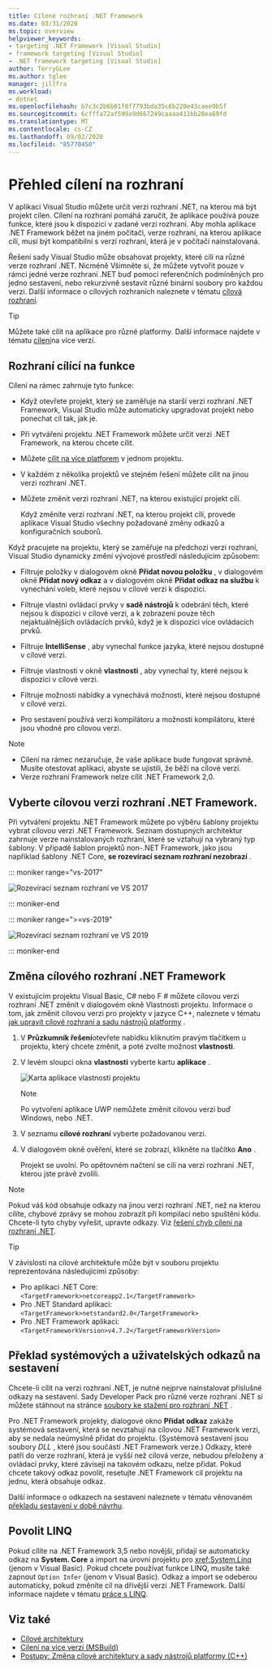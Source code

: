 ```yaml
---
title: Cílené rozhraní .NET Framework
ms.date: 03/31/2020
ms.topic: overview
helpviewer_keywords:
- targeting .NET Framework [Visual Studio]
- framework targeting [Visual Studio]
- .NET framework targeting [Visual Studio]
author: TerryGLee
ms.author: tglee
manager: jillfra
ms.workload:
- dotnet
ms.openlocfilehash: b7c3c2b6b81f8f7793bda35c6b220e43caee9b5f
ms.sourcegitcommit: 6cfffa72af599a9d667249caaaa411bb28ea69fd
ms.translationtype: MT
ms.contentlocale: cs-CZ
ms.lasthandoff: 09/02/2020
ms.locfileid: "85770450"
---
```

# <a name="framework-targeting-overview"></a>Přehled cílení na rozhraní

V aplikaci Visual Studio můžete určit verzi rozhraní .NET, na kterou má být projekt cílen. Cílení na rozhraní pomáhá zaručit, že aplikace používá pouze funkce, které jsou k dispozici v zadané verzi rozhraní. Aby mohla aplikace .NET Framework běžet na jiném počítači, verze rozhraní, na kterou aplikace cílí, musí být kompatibilní s verzí rozhraní, která je v počítači nainstalovaná.

Řešení sady Visual Studio může obsahovat projekty, které cílí na různé verze rozhraní .NET.  Nicméně Všimněte si, že můžete vytvořit pouze v rámci jedné verze rozhraní .NET buď pomocí referenčních podmíněných pro jedno sestavení, nebo rekurzivně sestavit různé binární soubory pro každou verzi.  Další informace o cílových rozhraních naleznete v tématu [cílová rozhraní](/dotnet/standard/frameworks).

> [!TIP]
> Můžete také cílit na aplikace pro různé platformy. Další informace najdete v tématu [cílení](../msbuild/msbuild-multitargeting-overview.md)na více verzí.

## <a name="framework-targeting-features"></a>Rozhraní cílící na funkce

Cílení na rámec zahrnuje tyto funkce:

- Když otevřete projekt, který se zaměřuje na starší verzi rozhraní .NET Framework, Visual Studio může automaticky upgradovat projekt nebo ponechat cíl tak, jak je.

- Při vytváření projektu .NET Framework můžete určit verzi .NET Framework, na kterou chcete cílit.

- Můžete [cílit na více platforem](/dotnet/standard/frameworks#how-to-specify-target-frameworks) v jednom projektu.

- V každém z několika projektů ve stejném řešení můžete cílit na jinou verzi rozhraní .NET.

- Můžete změnit verzi rozhraní .NET, na kterou existující projekt cílí.

   Když změníte verzi rozhraní .NET, na kterou projekt cílí, provede aplikace Visual Studio všechny požadované změny odkazů a konfiguračních souborů.

Když pracujete na projektu, který se zaměřuje na předchozí verzi rozhraní, Visual Studio dynamicky změní vývojové prostředí následujícím způsobem:

- Filtruje položky v dialogovém okně **Přidat novou položku** , v dialogovém okně **Přidat nový odkaz** a v dialogovém okně **Přidat odkaz na službu** k vynechání voleb, které nejsou v cílové verzi k dispozici.

- Filtruje vlastní ovládací prvky v **sadě nástrojů** k odebrání těch, které nejsou k dispozici v cílové verzi, a k zobrazení pouze těch nejaktuálnějších ovládacích prvků, když je k dispozici více ovládacích prvků.

- Filtruje **IntelliSense** , aby vynechal funkce jazyka, které nejsou dostupné v cílové verzi.

- Filtruje vlastnosti v okně **vlastnosti** , aby vynechal ty, které nejsou k dispozici v cílové verzi.

- Filtruje možnosti nabídky a vynechává možnosti, které nejsou dostupné v cílové verzi.

- Pro sestavení používá verzi kompilátoru a možnosti kompilátoru, které jsou vhodné pro cílovou verzi.

> [!NOTE]
> - Cílení na rámec nezaručuje, že vaše aplikace bude fungovat správně. Musíte otestovat aplikaci, abyste se ujistili, že běží na cílové verzi.
> - Verze rozhraní Framework nelze cílit .NET Framework 2,0.

## <a name="select-a-target-framework-version"></a>Vyberte cílovou verzi rozhraní .NET Framework.

Při vytváření projektu .NET Framework můžete po výběru šablony projektu vybrat cílovou verzi .NET Framework. Seznam dostupných architektur zahrnuje verze nainstalovaných rozhraní, které se vztahují na vybraný typ šablony. V případě šablon projektů non-.NET Framework, jako jsou například šablony .NET Core, **se rozevírací seznam rozhraní nezobrazí** .

::: moniker range="vs-2017"

![Rozevírací seznam rozhraní ve VS 2017](media/vside-newproject-framework.png)

::: moniker-end

::: moniker range=">=vs-2019"

![Rozevírací seznam rozhraní ve VS 2019](media/vs-2019/configure-new-project-framework.png)

::: moniker-end

## <a name="change-the-target-framework"></a>Změna cílového rozhraní .NET Framework

V existujícím projektu Visual Basic, C# nebo F # můžete cílovou verzi rozhraní .NET změnit v dialogovém okně Vlastnosti projektu. Informace o tom, jak změnit cílovou verzi pro projekty v jazyce C++, naleznete v tématu [jak upravit cílové rozhraní a sadu nástrojů platformy](/cpp/build/how-to-modify-the-target-framework-and-platform-toolset) .

1. V **Průzkumník řešení**otevřete nabídku kliknutím pravým tlačítkem u projektu, který chcete změnit, a poté zvolte možnost **vlastnosti**.

1. V levém sloupci okna **vlastnosti** vyberte kartu **aplikace** .

   ![Karta aplikace vlastností projektu](../ide/media/vs_slnexplorer_properties_applicationtab.png)

   > [!NOTE]
   > Po vytvoření aplikace UWP nemůžete změnit cílovou verzi buď Windows, nebo .NET.

1. V seznamu **cílové rozhraní** vyberte požadovanou verzi.

1. V dialogovém okně ověření, které se zobrazí, klikněte na tlačítko **Ano** .

   Projekt se uvolní. Po opětovném načtení se cílí na verzi rozhraní .NET, kterou jste právě zvolili.

> [!NOTE]
> Pokud váš kód obsahuje odkazy na jinou verzi rozhraní .NET, než na kterou cílíte, chybové zprávy se mohou zobrazit při kompilaci nebo spuštění kódu. Chcete-li tyto chyby vyřešit, upravte odkazy. Viz [řešení chyb cílení na rozhraní .NET](../msbuild/troubleshooting-dotnet-framework-targeting-errors.md).

> [!TIP]
> V závislosti na cílové architektuře může být v souboru projektu reprezentována následujícími způsoby:
>
> - Pro aplikaci .NET Core: `<TargetFramework>netcoreapp2.1</TargetFramework>`
> - Pro .NET Standard aplikaci: `<TargetFramework>netstandard2.0</TargetFramework>`
> - Pro .NET Framework aplikaci: `<TargetFrameworkVersion>v4.7.2</TargetFrameworkVersion>`

## <a name="resolve-system-and-user-assembly-references"></a>Překlad systémových a uživatelských odkazů na sestavení

Chcete-li cílit na verzi rozhraní .NET, je nutné nejprve nainstalovat příslušné odkazy na sestavení. Sady Developer Pack pro různé verze rozhraní .NET si můžete stáhnout na stránce [soubory ke stažení pro rozhraní .NET](https://www.microsoft.com/net/download/windows) .

Pro .NET Framework projekty, dialogové okno **Přidat odkaz** zakáže systémová sestavení, která se nevztahují na cílovou .NET Framework verzi, aby se nedala neúmyslně přidat do projektu. (Systémová sestavení jsou soubory *DLL* , které jsou součástí .NET Framework verze.) Odkazy, které patří do verze rozhraní, která je vyšší než cílová verze, nebudou přeloženy a ovládací prvky, které závisejí na takovém odkazu, nelze přidat. Pokud chcete takový odkaz povolit, resetujte .NET Framework cíl projektu na jednu, která obsahuje odkaz.

Další informace o odkazech na sestavení naleznete v tématu věnovaném [překladu sestavení v době návrhu](../msbuild/resolving-assemblies-at-design-time.md).

## <a name="enable-linq"></a>Povolit LINQ

Pokud cílíte na .NET Framework 3,5 nebo novější, přidají se automaticky odkaz na **System. Core** a import na úrovni projektu pro <xref:System.Linq> (jenom v Visual Basic). Pokud chcete používat funkce LINQ, musíte také zapnout `Option Infer` (jenom v Visual Basic). Odkaz a import se odeberou automaticky, pokud změníte cíl na dřívější verzi .NET Framework. Další informace najdete v tématu [práce s LINQ](/dotnet/csharp/tutorials/working-with-linq).

## <a name="see-also"></a>Viz také

- [Cílové architektury](/dotnet/standard/frameworks)
- [Cílení na více verzí (MSBuild)](../msbuild/msbuild-multitargeting-overview.md)
- [Postupy: Změna cílové architektury a sady nástrojů platformy (C++)](/cpp/build/how-to-modify-the-target-framework-and-platform-toolset)
